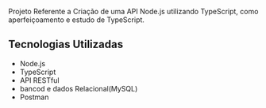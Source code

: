 Projeto Referente a Criação de uma API Node.js utilizando TypeScript, como aperfeiçoamento e estudo de TypeScript.

## Tecnologias Utilizadas

- Node.js
- TypeScript
- API RESTful
- bancod e dados Relacional(MySQL)
- Postman

